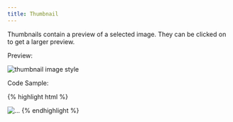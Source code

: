 ```yaml
---
title: Thumbnail
---
```


Thumbnails contain a preview of a selected image. They can be clicked on to get a larger preview.

Preview:

<img src="holder.js/140x140" alt="thumbnail image style" class="img-thumbnail">

Code Sample:

{% highlight html %}
<!-- Thumbnail -->
<img src="..." alt="..." class="img-thumbnail">
{% endhighlight %}

